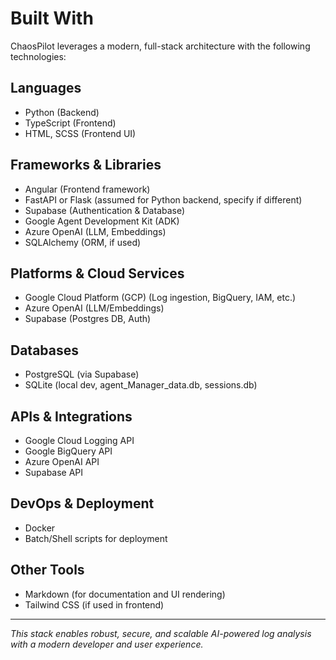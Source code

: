 # Built With

ChaosPilot leverages a modern, full-stack architecture with the following technologies:

## Languages
- Python (Backend)
- TypeScript (Frontend)
- HTML, SCSS (Frontend UI)

## Frameworks & Libraries
- Angular (Frontend framework)
- FastAPI or Flask (assumed for Python backend, specify if different)
- Supabase (Authentication & Database)
- Google Agent Development Kit (ADK)
- Azure OpenAI (LLM, Embeddings)
- SQLAlchemy (ORM, if used)

## Platforms & Cloud Services
- Google Cloud Platform (GCP) (Log ingestion, BigQuery, IAM, etc.)
- Azure OpenAI (LLM/Embeddings)
- Supabase (Postgres DB, Auth)

## Databases
- PostgreSQL (via Supabase)
- SQLite (local dev, agent_Manager_data.db, sessions.db)

## APIs & Integrations
- Google Cloud Logging API
- Google BigQuery API
- Azure OpenAI API
- Supabase API

## DevOps & Deployment
- Docker
- Batch/Shell scripts for deployment

## Other Tools
- Markdown (for documentation and UI rendering)
- Tailwind CSS (if used in frontend)

---

_This stack enables robust, secure, and scalable AI-powered log analysis with a modern developer and user experience._
